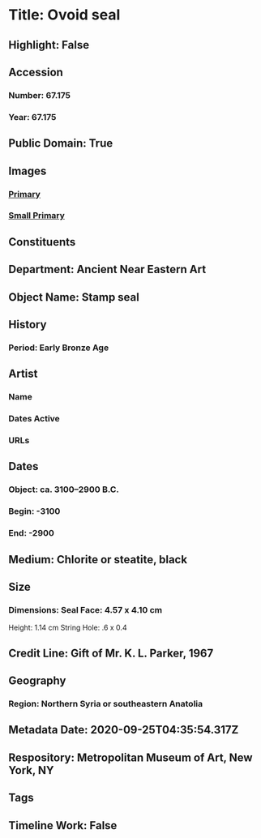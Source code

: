 # Title: Ovoid seal
## Highlight: False
## Accession
### Number: 67.175
### Year: 67.175
## Public Domain: True
## Images
### [Primary](https://images.metmuseum.org/CRDImages/an/original/SS67_175A.jpg)
### [Small Primary](https://images.metmuseum.org/CRDImages/an/web-large/SS67_175A.jpg)
## Constituents
## Department: Ancient Near Eastern Art
## Object Name: Stamp seal
## History
### Period: Early Bronze Age
## Artist
### Name
### Dates Active
### URLs
## Dates
### Object: ca. 3100–2900 B.C.
### Begin: -3100
### End: -2900
## Medium: Chlorite or steatite, black
## Size
### Dimensions: Seal Face: 4.57 x 4.10 cm
Height: 1.14 cm
String Hole: .6 x 0.4
## Credit Line: Gift of Mr. K. L. Parker, 1967
## Geography
### Region: Northern Syria or southeastern Anatolia
## Metadata Date: 2020-09-25T04:35:54.317Z
## Respository: Metropolitan Museum of Art, New York, NY
## Tags
## Timeline Work: False